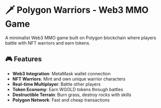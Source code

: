 # 🗡️ Polygon Warriors - Web3 MMO Game

A minimalist Web3 MMO game built on Polygon blockchain where players battle with NFT warriors and earn tokens.

## 🎮 Features

- **Web3 Integration**: MetaMask wallet connection
- **NFT Warriors**: Mint and own unique warrior characters  
- **Real-time Multiplayer**: Battle other players
- **Token Economy**: Earn WGOLD tokens through battles
- **Destructible Terrain**: Burn grass, destroy rocks with skills
- **Polygon Network**: Fast and cheap transactions
